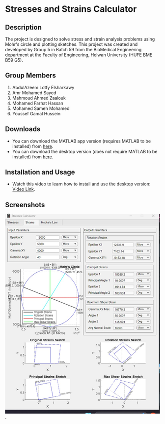 # Stresses and Strains Calculator

## Description
The project is designed to solve stress and strain analysis problems using Mohr's circle and plotting sketches. 
This project was created and developed by Group 5 in Batch 59 from the BioMedical Engineering department at the Faculty of Engineering, Helwan University (HUFE BME B59 G5).

## Group Members
1. AbdulAzeem Lotfy Elsharkawy
2. Amr Mohamed Sayed
3. Mahmoud Ahmed Zaalouk
4. Mohamed Farhat Hassan
5. Mohamed Sameh Mohamed
6. Youssef Gamal Hussein

## Downloads
- You can download the MATLAB app version (requires MATLAB to be installed) from [here](https://github.com/mohamedsameh108/Stresses-Calculator/blob/main/MATLAB%20App/Stresses%20Calculator.mlappinstall).
- You can download the desktop version (does not require MATLAB to be installed) from [here](https://drive.google.com/drive/u/1/folders/1YgZRP14nghkR55PMxbTcYT-TXY1SSlEA).

## Installation and Usage
- Watch this video to learn how to install and use the desktop version: [Video Link](https://drive.google.com/drive/u/1/folders/1deceUrUcC-1uXXB9ki2-LbuHlm3aG5FT).

## Screenshots
![App Screenshot](https://github.com/mohamedsameh108/Stresses-Calculator/blob/main/app%20screenshot.jpg).
